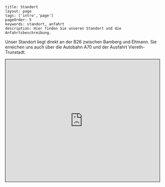 ﻿```
title: Standort
layout: page
tags: ['intro','page']
pageOrder: 5
keywords: standort, anfahrt
description: Hier finden Sie unseren Standort und die Anfahrtsbeschreibung.
```

Unser Standort liegt direkt an der B26 zwischen Bamberg und Eltmann. Sie erreichen uns auch über die Autobahn A70 und der Ausfahrt Viereth-Trunstadt.
<iframe width="100%" height="400" frameborder="0" scrolling="no" marginheight="0" marginwidth="0" src="http://umap.openstreetmap.fr/de/map/auto-hartmann_13431" style="border: 1px solid black"></iframe>
